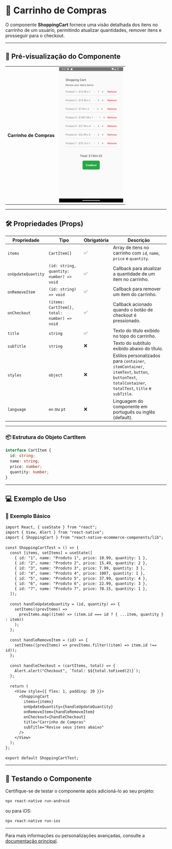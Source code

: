 # 🛒 **Carrinho de Compras**

O componente **ShoppingCart** fornece uma visão detalhada dos itens no carrinho de um usuário, permitindo atualizar quantidades, remover itens e prosseguir para o checkout.

---

## 📸 **Pré-visualização do Componente**

<table>
  <tr>
    <td><strong>Carrinho de Compras</strong></td>
    <td><img src="../../Images/ShoppingCart.png" alt="ShoppingCart" width="200"/></td>
  </tr>
</table>

---

## 🛠️ **Propriedades (Props)**

| Propriedade        | Tipo                                         | Obrigatória | Descrição                                                                                                                                          |
| ------------------ | -------------------------------------------- | ----------- | -------------------------------------------------------------------------------------------------------------------------------------------------- |
| `items`            | `CartItem[]`                                 | ✅          | Array de itens no carrinho com `id`, `name`, `price` e `quantity`.                                                                                 |
| `onUpdateQuantity` | `(id: string, quantity: number) => void`     | ✅          | Callback para atualizar a quantidade de um item no carrinho.                                                                                       |
| `onRemoveItem`     | `(id: string) => void`                       | ✅          | Callback para remover um item do carrinho.                                                                                                         |
| `onCheckout`       | `(items: CartItem[], total: number) => void` | ✅          | Callback acionado quando o botão de checkout é pressionado.                                                                                        |
| `title`            | `string`                                     | ✅          | Texto do título exibido no topo do carrinho.                                                                                                       |
| `subTitle`         | `string`                                     | ❌          | Texto do subtítulo exibido abaixo do título.                                                                                                       |
| `styles`           | `object`                                     | ❌          | Estilos personalizados para `container`, `itemContainer`, `itemText`, `button`, `buttonText`, `totalContainer`, `totalText`, `title` e `subTitle`. |
| `language`         | `en` ou `pt`                 | ❌          | Linguagem do componente em português ou inglês (default). |

---

### 📦 **Estrutura do Objeto CartItem**

```ts
interface CartItem {
  id: string;
  name: string;
  price: number;
  quantity: number;
}
```

---

## 💻 **Exemplo de Uso**

### 📝 **Exemplo Básico**

```tsx
import React, { useState } from "react";
import { View, Alert } from "react-native";
import { ShoppingCart } from "react-native-ecommerce-components/lib";

const ShoppingCartTest = () => {
  const [items, setItems] = useState([
    { id: "1", name: "Produto 1", price: 10.99, quantity: 1 },
    { id: "2", name: "Produto 2", price: 15.49, quantity: 2 },
    { id: "3", name: "Produto 3", price: 7.99, quantity: 3 },
    { id: "4", name: "Produto 4", price: 1007, quantity: 1 },
    { id: "5", name: "Produto 5", price: 37.99, quantity: 4 },
    { id: "6", name: "Produto 6", price: 22.99, quantity: 3 },
    { id: "7", name: "Produto 7", price: 70.15, quantity: 1 },
  ]);

  const handleUpdateQuantity = (id, quantity) => {
    setItems((prevItems) =>
      prevItems.map((item) => (item.id === id ? { ...item, quantity } : item))
    );
  };

  const handleRemoveItem = (id) => {
    setItems((prevItems) => prevItems.filter((item) => item.id !== id));
  };

  const handleCheckout = (cartItems, total) => {
    Alert.alert("Checkout", `Total: $${total.toFixed(2)}`);
  };

  return (
    <View style={{ flex: 1, padding: 20 }}>
      <ShoppingCart
        items={items}
        onUpdateQuantity={handleUpdateQuantity}
        onRemoveItem={handleRemoveItem}
        onCheckout={handleCheckout}
        title="Carrinho de Compras"
        subTitle="Revise seus itens abaixo"
      />
    </View>
  );
};

export default ShoppingCartTest;
```

---

## 🧪 **Testando o Componente**

Certifique-se de testar o componente após adicioná-lo ao seu projeto:

```sh
npx react-native run-android
```

ou para iOS:

```sh
npx react-native run-ios
```

---

Para mais informações ou personalizações avançadas, consulte a [documentação principal](../../README.md).
